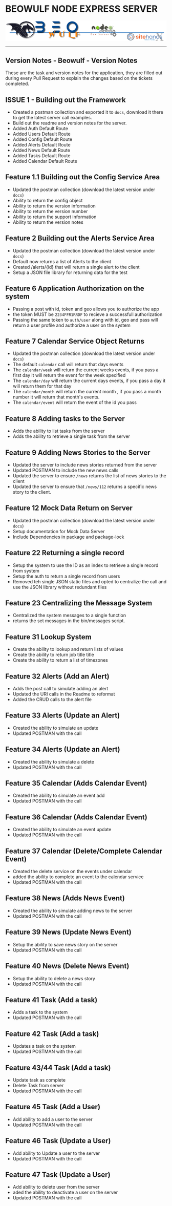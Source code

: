 # BEOWULF NODE EXPRESS SERVER

[![N|Solid](https://github.com/raymondwbayly/beowulf-assets/blob/master/img/pub/beowulf-node-server-banner-2.png?raw=true)](https://github.com/raymondwbayly/beowulf-server)

---

## Version Notes - Beowulf - Version Notes

These are the task and version notes for the application,  they are filled out during every Pull Request to explain the changes based on the tickets completed.

## ISSUE 1 - Building out the Framework

- Created a postman collection and exported it to ```docs```, download it there to get the latest server call examples. 
- Build out the readme and version notes for the server.
- Added Auth Default Route
- Added Users Default Route
- Added Config Default Route
- Added Alerts Default Route
- Added News Default Route
- Added Tasks Default Route
- Added Calendar Default Route

## Feature 1.1 Building out the Config Service Area

- Updated the postman collection (download the latest version under ```docs```)
- Ability to return the config object
- Ability to return the version information
- Ability to return the version number
- Ability to return the support information
- Ability to return the version notes

## Feature 2 Building out the Alerts Service Area

- Updated the postman collection (download the latest version under ```docs```)
- Default now returns a list of Alerts to the client
- Created /alerts/{id} that will return a single alert to the client
- Setup a JSON file library for returning data for the test

## Feature 6 Application Authorization on the system
- Passing a post with id, token and geo allows you to authorize the app
- the token MUST be ```2234FFR1RRDF``` to recieve a successfull authorization
- Passing the same token to ```auth/user``` along with id, geo and pass will return a user profile and authorize a user on the system

## Feature 7 Calendar Service Object Returns

- Updated the postman collection (download the latest version under ```docs```)
- The default ```calendar``` call will return that days events
- The ```calendar/week``` will return the current weeks events, if you pass a first day it will return the event for the week specified
-  The ```calendar/day``` will return the current days events, if you pass a day it will return them for that day
-  The ```calendar/month``` will return the current month , if you pass a month number it will return that month's events.
-  The ```calendar/event``` will return the event of the id you pass

## Feature 8 Adding tasks to the Server
- Adds the ability to list tasks from the server
- Adds the ability to retrieve a single task from the server

## Feature 9 Adding News Stories to the Server

- Updated the server to include news stories returned from the server
- Updated POSTMAN to include the new news calls
- Updated the server to ensure ```/news``` returns the list of news stories to the client
- Updated the server to ensure that ```/news/112``` returns a specific news story to the client.

## Feature 12 Mock Data Return on Server

- Updated the postman collection (download the latest version under ```docs```)
- Setup documentation for Mock Data Server
- Include Dependencies in package and package-lock

## Feature 22 Returning a single record

- Setup the system to use the ID as an index to retrieve a single record from system
- Setup the auth to return a single record from users
- Removed teh single JSON static files and opted to centralize the call and use the JSON library without redundant files

## Feature 23 Centralizing the Message System

- Centralized the system messages to a single function
- returns the set messages in the bin/messages script.

## Feature 31 Lookup System

- Create the ability to lookup and return lists of values
- Create the ability to return job title title
- Create the ability to return a list of timezones

## Feature 32 Alerts (Add an Alert)

- Adds the post call to simulate adding an alert
- Updated the URI calls in the Readme to reformat
- Added the CRUD calls to the alert file

## Feature 33 Alerts (Update an Alert)

- Created the ability to simulate an update
- Updated POSTMAN with the call

## Feature 34 Alerts (Update an Alert)

- Created the ability to simulate a delete
- Updated POSTMAN with the call

## Feature 35 Calendar (Adds Calendar Event)

- Created the ability to simulate an event add
- Updated POSTMAN with the call

## Feature 36 Calendar (Adds Calendar Event)

- Created the ability to simulate an event update
- Updated POSTMAN with the call

## Feature 37 Calendar (Delete/Complete Calendar Event)

- Created the delete service on the events under calendar
- added the ability to complete an event to the calendar service
- Updated POSTMAN with the call

## Feature 38 News (Adds News Event)

- Created the ability to simulate adding news to the server
- Updated POSTMAN with the call

## Feature 39 News (Update News Event)

- Setup the ability to save  news story on the server
- Updated POSTMAN with the call

## Feature 40 News (Delete News Event)

- Setup the ability to delete a news story
- Updated POSTMAN with the call

## Feature 41 Task (Add a task)

- Adds a task to the system
- Updated POSTMAN with the call

## Feature 42 Task (Add a task)

- Updates a task on the system
- Updated POSTMAN with the call

## Feature 43/44 Task (Add a task)

- Update task as complete
- Delete Task from server
- Updated POSTMAN with the call

## Feature 45 Task (Add a User)

- Add ability to add a user to the server
- Updated POSTMAN with the call

## Feature 46 Task (Update a User)

- Add ability to Update a user to the server
- Updated POSTMAN with the call

## Feature 47 Task (Update a User)

- Add ability to delete user from the server
- aded the ability to deactivate a user on the server
- Updated POSTMAN with the call
